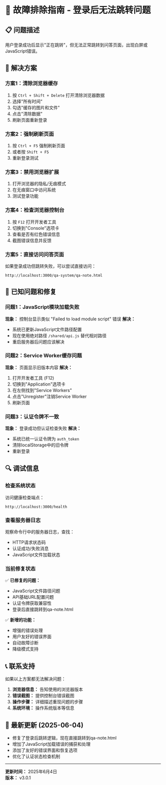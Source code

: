# 🔧 故障排除指南 - 登录后无法跳转问题

## 📋 问题描述

用户登录成功后显示"正在跳转"，但无法正常跳转到问答页面，出现白屏或JavaScript错误。

## 🎯 解决方案

### 方案1：清除浏览器缓存
1. 按 `Ctrl + Shift + Delete` 打开清除浏览器数据
2. 选择"所有时间"
3. 勾选"缓存的图片和文件"
4. 点击"清除数据"
5. 刷新页面重新登录

### 方案2：强制刷新页面
1. 按 `Ctrl + F5` 强制刷新页面
2. 或者按 `Shift + F5`
3. 重新登录测试

### 方案3：禁用浏览器扩展
1. 打开浏览器的隐私/无痕模式
2. 在无痕窗口中访问系统
3. 测试登录功能

### 方案4：检查浏览器控制台
1. 按 `F12` 打开开发者工具
2. 切换到"Console"选项卡
3. 查看是否有红色错误信息
4. 截图错误信息并反馈

### 方案5：直接访问问答页面
如果登录成功但跳转失败，可以尝试直接访问：
```
http://localhost:3000/qa-system/qa-note.html
```

## 🐛 已知问题和修复

### 问题1：JavaScript模块加载失败
**现象：** 控制台显示类似 "Failed to load module script" 错误
**解决：** 
- 系统已更新JavaScript文件路径配置
- 现在使用绝对路径 `/shared/api.js` 替代相对路径
- 重启服务器后问题应该解决

### 问题2：Service Worker缓存问题
**现象：** 页面显示旧版本内容
**解决：**
1. 打开开发者工具 (F12)
2. 切换到"Application"选项卡
3. 在左侧找到"Service Workers"
4. 点击"Unregister"注销Service Worker
5. 刷新页面

### 问题3：认证令牌不一致
**现象：** 登录成功但认证检查失败
**解决：**
- 系统已统一认证令牌为 `auth_token`
- 清除localStorage中的旧令牌
- 重新登录

## 🔍 调试信息

### 检查系统状态
访问健康检查端点：
```
http://localhost:3000/health
```

### 查看服务器日志
观察命令行中的服务器日志，查找：
- HTTP请求状态码
- 认证成功/失败消息
- JavaScript文件加载状态

### 当前修复状态
✅ **已修复的问题：**
- JavaScript文件路径问题
- API基础URL配置问题  
- 认证令牌获取兼容性
- 登录后直接跳转到qa-note.html

✅ **新增的功能：**
- 增强的错误处理
- 用户友好的错误界面
- 自动故障诊断
- 降级模式支持

## 📞 联系支持

如果以上方案都无法解决问题：

1. **浏览器信息：** 告知使用的浏览器版本
2. **错误截图：** 提供控制台错误截图
3. **操作步骤：** 详细描述重现问题的步骤
4. **系统环境：** 操作系统版本等信息

## 🚀 最新更新 (2025-06-04)

- 修复了登录后跳转逻辑，现在直接跳转到qa-note.html
- 增加了JavaScript加载错误的捕获和处理
- 添加了友好的错误界面和恢复选项
- 优化了认证状态检查机制

---
**更新时间：** 2025年6月4日  
**版本：** v3.0.1 